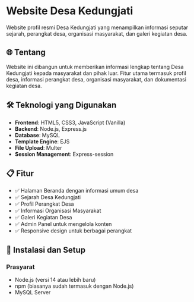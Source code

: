 # Website Desa Kedungjati

Website profil resmi Desa Kedungjati yang menampilkan informasi seputar sejarah, perangkat desa, organisasi masyarakat, dan galeri kegiatan desa.

## 🌐 Tentang

Website ini dibangun untuk memberikan informasi lengkap tentang Desa Kedungjati kepada masyarakat dan pihak luar. Fitur utama termasuk profil desa, informasi perangkat desa, organisasi masyarakat, dan dokumentasi kegiatan desa.

## 🛠 Teknologi yang Digunakan

- **Frontend**: HTML5, CSS3, JavaScript (Vanilla)
- **Backend**: Node.js, Express.js
- **Database**: MySQL
- **Template Engine**: EJS
- **File Upload**: Multer
- **Session Management**: Express-session

## 📋 Fitur

- ✅ Halaman Beranda dengan informasi umum desa
- ✅ Sejarah Desa Kedungjati
- ✅ Profil Perangkat Desa
- ✅ Informasi Organisasi Masyarakat
- ✅ Galeri Kegiatan Desa
- ✅ Admin Panel untuk mengelola konten
- ✅ Responsive design untuk berbagai perangkat

## 🚀 Instalasi dan Setup

### Prasyarat
- Node.js (versi 14 atau lebih baru)
- npm (biasanya sudah termasuk dengan Node.js)
- MySQL Server

